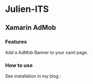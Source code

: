 
# Julien-ITS

## Xamarin AdMob

### Features

Add a AdMob Banner to your xaml page.

### How to use

See installation in my blog : 

